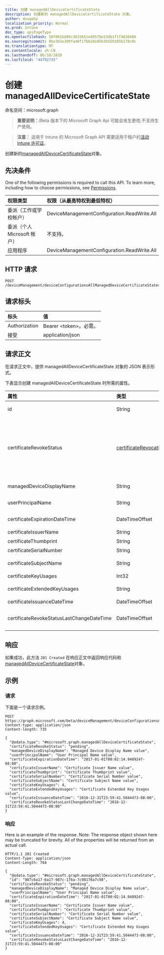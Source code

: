 ```yaml
---
title: 创建 managedAllDeviceCertificateState
description: 创建新的 managedAllDeviceCertificateState 对象。
author: dougeby
localization_priority: Normal
ms.prod: Intune
doc_type: apiPageType
ms.openlocfilehash: 58f061bd89c3633651e40578e23db1f1f4836406
ms.sourcegitcommit: 0be363e309fa40f1fbb2de85b3b559105b178c0c
ms.translationtype: MT
ms.contentlocale: zh-CN
ms.lasthandoff: 06/18/2020
ms.locfileid: "44792735"
---
```

# <a name="create-managedalldevicecertificatestate"></a>创建 managedAllDeviceCertificateState

命名空间：microsoft.graph

> **重要说明：**/Beta 版本下的 Microsoft Graph Api 可能会发生更改;不支持生产使用。

> **注意：** 适用于 Intune 的 Microsoft Graph API 需要适用于租户的[活动 Intune 许可证](https://go.microsoft.com/fwlink/?linkid=839381)。

创建新的[managedAllDeviceCertificateState](../resources/intune-deviceconfig-managedalldevicecertificatestate.md)对象。

## <a name="prerequisites"></a>先决条件
One of the following permissions is required to call this API. To learn more, including how to choose permissions, see [Permissions](/graph/permissions-reference).

|权限类型|权限（从最高特权到最低特权）|
|:---|:---|
|委派（工作或学校帐户）|DeviceManagementConfiguration.ReadWrite.All|
|委派（个人 Microsoft 帐户）|不支持。|
|应用程序|DeviceManagementConfiguration.ReadWrite.All|

## <a name="http-request"></a>HTTP 请求
<!-- {
  "blockType": "ignored"
}
-->
``` http
POST /deviceManagement/deviceConfigurationsAllManagedDeviceCertificateStates
```

## <a name="request-headers"></a>请求标头
|标头|值|
|:---|:---|
|Authorization|Bearer &lt;token&gt;。必需。|
|接受|application/json|

## <a name="request-body"></a>请求正文
在请求正文中，提供 managedAllDeviceCertificateState 对象的 JSON 表示形式。

下表显示创建 managedAllDeviceCertificateState 时所需的属性。

|属性|类型|说明|
|:---|:---|:---|
|id|String|实体的键。|
|certificateRevokeStatus|[certificateRevocationStatus](../resources/intune-deviceconfig-certificaterevocationstatus.md)|撤消状态。 可取值为：`none`、`pending`、`issued`、`failed`、`revoked`。|
|managedDeviceDisplayName|String|设备显示名称|
|userPrincipalName|String|用户主体名称|
|certificateExpirationDateTime|DateTimeOffset|证书到期日期|
|certificateIssuerName|String|颁发者|
|certificateThumbprint|String|为|
|certificateSerialNumber|String|序列号|
|certificateSubjectName|String|证书主题名称|
|certificateKeyUsages|Int32|密钥用法|
|certificateExtendedKeyUsages|String|增强型密钥使用|
|certificateIssuanceDateTime|DateTimeOffset|颁发日期|
|certificateRevokeStatusLastChangeDateTime|DateTimeOffset|上次更改吊销状态的时间|



## <a name="response"></a>响应
如果成功，此方法 `201 Created` 在响应正文中返回响应代码和[managedAllDeviceCertificateState](../resources/intune-deviceconfig-managedalldevicecertificatestate.md)对象。

## <a name="example"></a>示例

### <a name="request"></a>请求
下面是一个请求示例。
``` http
POST https://graph.microsoft.com/beta/deviceManagement/deviceConfigurationsAllManagedDeviceCertificateStates
Content-type: application/json
Content-length: 735

{
  "@odata.type": "#microsoft.graph.managedAllDeviceCertificateState",
  "certificateRevokeStatus": "pending",
  "managedDeviceDisplayName": "Managed Device Display Name value",
  "userPrincipalName": "User Principal Name value",
  "certificateExpirationDateTime": "2017-01-01T00:02:14.9489247-08:00",
  "certificateIssuerName": "Certificate Issuer Name value",
  "certificateThumbprint": "Certificate Thumbprint value",
  "certificateSerialNumber": "Certificate Serial Number value",
  "certificateSubjectName": "Certificate Subject Name value",
  "certificateKeyUsages": 4,
  "certificateExtendedKeyUsages": "Certificate Extended Key Usages value",
  "certificateIssuanceDateTime": "2016-12-31T23:59:41.5044473-08:00",
  "certificateRevokeStatusLastChangeDateTime": "2016-12-31T23:59:41.5044473-08:00"
}
```

### <a name="response"></a>响应
Here is an example of the response. Note: The response object shown here may be truncated for brevity. All of the properties will be returned from an actual call.
``` http
HTTP/1.1 201 Created
Content-Type: application/json
Content-Length: 784

{
  "@odata.type": "#microsoft.graph.managedAllDeviceCertificateState",
  "id": "987c6a17-6a17-987c-176a-7c98176a7c98",
  "certificateRevokeStatus": "pending",
  "managedDeviceDisplayName": "Managed Device Display Name value",
  "userPrincipalName": "User Principal Name value",
  "certificateExpirationDateTime": "2017-01-01T00:02:14.9489247-08:00",
  "certificateIssuerName": "Certificate Issuer Name value",
  "certificateThumbprint": "Certificate Thumbprint value",
  "certificateSerialNumber": "Certificate Serial Number value",
  "certificateSubjectName": "Certificate Subject Name value",
  "certificateKeyUsages": 4,
  "certificateExtendedKeyUsages": "Certificate Extended Key Usages value",
  "certificateIssuanceDateTime": "2016-12-31T23:59:41.5044473-08:00",
  "certificateRevokeStatusLastChangeDateTime": "2016-12-31T23:59:41.5044473-08:00"
}
```



